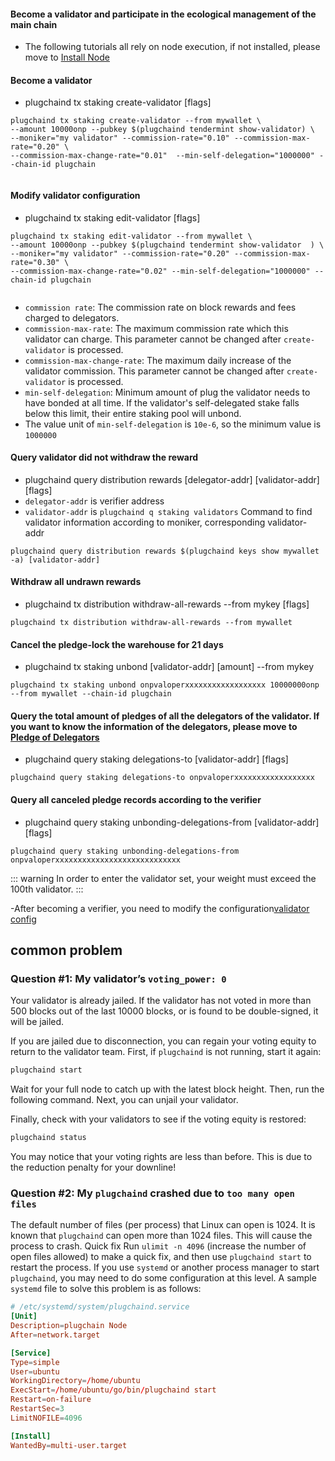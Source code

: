 #### Become a validator and participate in the ecological management of the main chain

- The following tutorials all rely on node execution, if not installed, please move to [Install Node](../installation.md)

#### Become a validator
* plugchaind tx staking create-validator [flags]
```
plugchaind tx staking create-validator --from mywallet \
--amount 10000onp --pubkey $(plugchaind tendermint show-validator) \
--moniker="my validator" --commission-rate="0.10" --commission-max-rate="0.20" \
--commission-max-change-rate="0.01"  --min-self-delegation="1000000" --chain-id plugchain
  
```
#### Modify validator configuration
* plugchaind tx staking edit-validator [flags]
```
plugchaind tx staking edit-validator --from mywallet \
--amount 10000onp --pubkey $(plugchaind tendermint show-validator  ) \
--moniker="my validator" --commission-rate="0.20" --commission-max-rate="0.30" \
--commission-max-change-rate="0.02" --min-self-delegation="1000000" --chain-id plugchain
  
```
- `commission rate`: The commission rate on block rewards and fees charged to delegators.
- `commission-max-rate`: The maximum commission rate which this validator can charge. This parameter cannot be changed after `create-validator` is processed.
- `commission-max-change-rate`: The maximum daily increase of the validator commission. This parameter cannot be changed after `create-validator` is processed.
- `min-self-delegation`: Minimum amount of plug the validator needs to have bonded at all time. If the validator's self-delegated stake falls below this limit, their entire staking pool will unbond.
- The value unit of `min-self-delegation` is `10e-6`, so the minimum value is `1000000`

#### Query validator did not withdraw the reward
* plugchaind query distribution rewards [delegator-addr] [validator-addr] [flags]
* `delegator-addr` is verifier address
* `validator-addr` is `plugchaind q staking validators` Command to find validator information according to moniker, corresponding validator-addr
```
plugchaind query distribution rewards $(plugchaind keys show mywallet -a) [validator-addr]  
```

#### Withdraw all undrawn rewards
* plugchaind tx distribution withdraw-all-rewards --from mykey [flags]
```
plugchaind tx distribution withdraw-all-rewards --from mywallet  
```

#### <span id="unbond">Cancel the pledge-lock the warehouse for 21 days </span>
* plugchaind tx staking unbond [validator-addr] [amount] --from mykey
```
plugchaind tx staking unbond onpvaloperxxxxxxxxxxxxxxxxxx 10000000onp --from mywallet --chain-id plugchain
```


#### Query the total amount of pledges of all the delegators of the validator. If you want to know the information of the delegators, please move to [Pledge of Delegators](../delegators/delegator-setup.md)
* plugchaind query staking delegations-to [validator-addr] [flags]
```
plugchaind query staking delegations-to onpvaloperxxxxxxxxxxxxxxxxxx  
```

#### Query all canceled pledge records according to the verifier
*  plugchaind query staking unbonding-delegations-from [validator-addr] [flags]
```
plugchaind query staking unbonding-delegations-from onpvaloperxxxxxxxxxxxxxxxxxxxxxxxxxxxx  
```


::: warning
In order to enter the validator set, your weight must exceed the 100th validator.
:::

-After becoming a verifier, you need to modify the configuration[validator config](../../images/node_config.png)


## common problem

### Question #1: My validator’s `voting_power: 0`

Your validator is already jailed. If the validator has not voted in more than 500 blocks out of the last 10000 blocks, or is found to be double-signed, it will be jailed.

If you are jailed due to disconnection, you can regain your voting equity to return to the validator team. First, if `plugchaind` is not running, start it again:
```bash
plugchaind start
```

Wait for your full node to catch up with the latest block height. Then, run the following command. Next, you can unjail your validator.

Finally, check with your validators to see if the voting equity is restored:

```bash
plugchaind status
```

You may notice that your voting rights are less than before. This is due to the reduction penalty for your downline!


### Question #2: My `plugchaind` crashed due to `too many open files`

The default number of files (per process) that Linux can open is 1024. It is known that `plugchaind` can open more than 1024 files. This will cause the process to crash. Quick fix Run `ulimit -n 4096` (increase the number of open files allowed) to make a quick fix, and then use `plugchaind start` to restart the process. If you use `systemd` or another process manager to start `plugchaind`, you may need to do some configuration at this level. A sample `systemd` file to solve this problem is as follows:

```toml
# /etc/systemd/system/plugchaind.service
[Unit]
Description=plugchain Node
After=network.target

[Service]
Type=simple
User=ubuntu
WorkingDirectory=/home/ubuntu
ExecStart=/home/ubuntu/go/bin/plugchaind start
Restart=on-failure
RestartSec=3
LimitNOFILE=4096

[Install]
WantedBy=multi-user.target
```
